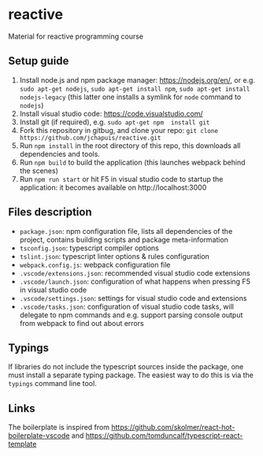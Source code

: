 # reactive
Material for reactive programming course

## Setup guide
1. Install node.js and npm package manager: https://nodejs.org/en/, or e.g. `sudo apt-get nodejs`, `sudo apt-get install npm`, `sudo apt-get install nodejs-legacy` (this latter one installs a symlink for `node` command to `nodejs`)
2. Install visual studio code: https://code.visualstudio.com/
4. Install git (if required), e.g. `sudo apt-get npm  install git` 
3. Fork this repository in gitbug, and clone your repo: `git clone https://github.com/jchapuis/reactive.git`
4. Run `npm install` in the root directory of this repo, this downloads all dependencies and tools.
6. Run `npm build` to build the application (this launches webpack behind the scenes) 
5. Run `npm run start` or hit F5 in visual studio code to startup the application: it becomes available on http://localhost:3000

## Files description
- `package.json`: npm configuration file, lists all dependencies of the project, contains building scripts and package meta-information
- `tsconfig.json`: typescript compiler options
- `tslint.json`: typescript linter options & rules configuration
- `webpack.config.js`: webpack configuration file
- `.vscode/extensions.json`: recommended visual studio code extensions
- `.vscode/launch.json`: configuration of what happens when pressing F5 in visual studio code
- `.vscode/settings.json`: settings for visual studio code and extensions
- `.vscode/tasks.json`: configuration of visual studio code tasks, will delegate to npm commands and e.g. support parsing console output from webpack to find out about errors  

## Typings
If libraries do not include the typescript sources inside the package, one must install a separate typing package. The easiest way to do this is via the `typings` command line tool. 

## Links
The boilerplate is inspired from https://github.com/skolmer/react-hot-boilerplate-vscode and https://github.com/tomduncalf/typescript-react-template